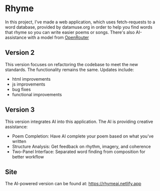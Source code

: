 # Rhyme

In this project, I've made a web application, which uses fetch-requests to a word database, provided by datamuse.org in order to help you find words that rhyme so you can write easier poems or songs. There's also AI-assistance with a model from [OpenRouter](https://openrouter.ai/)

## Version 2
This version focuses on refactoring the codebase to meet the new standards. The functionality remains the same.
Updates include:
- html improvements
- js improvements
- bug fixes
- functional improvements

## Version 3
This version integrates AI into this application. The AI is providing creative assistance:
- Poem Completion: Have AI complete your poem based on what you've written
- Structure Analysis: Get feedback on rhythm, imagery, and coherence
- Two-Panel Interface: Separated word finding from composition for better workflow

## Site
The AI-powered version can be found at: https://rhymeai.netlify.app